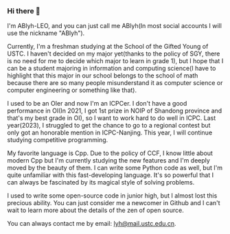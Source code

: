 ### Hi there 👋

I'm ABlyh-LEO, and you can just call me ABlyh(In most social accounts I will use the nickname "ABlyh").

Currently, I'm a freshman studying at the School of the Gifted Young of USTC. I haven't decided on my major yet(thanks to the policy of SGY, there is no need for me to decide which major to learn in grade 1), but I hope that I can be a student majoring in information and computing science(I have to highlight that this major in our school belongs to the school of math because there are so many people misunderstand it as computer science or computer engineering or something like that).

I used to be an OIer and now I'm an ICPCer. I don't have a good performance in OI(In 2021, I got 1st prize in NOIP of Shandong province and that's my best grade in OI), so I want to work hard to do well in ICPC. Last year(2023), I struggled to get the chance to go to a regional contest but only got an honorable mention in ICPC-Nanjing. This year, I will continue studying competitive programming.

My favorite language is Cpp. Due to the policy of CCF, I know little about modern Cpp but I'm currently studying the new features and I'm deeply moved by the beauty of them. I can write some Python code as well, but I'm quite unfamiliar with this fast-developing language. It's so powerful that I can always be fascinated by its magical style of solving problems.

I used to write some open-source code in junior high, but I almost lost this precious ability. You can just consider me a newcomer in Github and I can't wait to learn more about the details of the zen of open source.

You can always contact me by email: lyh@mail.ustc.edu.cn.

<!--
**ABlyh-LEO/ABlyh-LEO** is a ✨ _special_ ✨ repository because its `README.md` (this file) appears on your GitHub profile.

Here are some ideas to get you started:

- 🔭 I’m currently working on ...
- 🌱 I’m currently learning ...
- 👯 I’m looking to collaborate on ...
- 🤔 I’m looking for help with ...
- 💬 Ask me about ...
- 📫 How to reach me: ...
- 😄 Pronouns: ...
- ⚡ Fun fact: ...
-->
